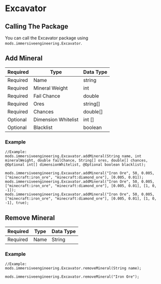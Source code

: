 # Excavator

## Calling The Package
You can call the Excavator package using `mods.immersiveengineering.Excavator`.

## Add Mineral

|Required  |Type                 |Data Type  |
|----------|---------------------|-----------|
|Required  |Name                 |string     |
|Required  |Mineral Weight       |int        |
|Required  |Fail Chance          |double     |
|Required  |Ores                 |string[]   |
|Required  |Chances              |double[]   |
|Optional  |Dimension Whitelist  |int    []  |
|Optional  |Blacklist            |boolean    |

### Example
```zenscript
//Example:
mods.immersiveengineering.Excavator.addMineral(String name, int mineralWeight, double failChance, String[] ores, double[] chances, @Optional int[] dimensionWhitelist, @Optional boolean blacklist);

mods.immersiveengineering.Excavator.addMineral("Iron Ore", 50, 0.005, ["minecraft:iron_ore", "minecraft:diamond_ore"], [0.005, 0.01]);
mods.immersiveengineering.Excavator.addMineral("Iron Ore", 50, 0.005, ["minecraft:iron_ore", "minecraft:diamond_ore"], [0.005, 0.01], [1, 0, -1]);
mods.immersiveengineering.Excavator.addMineral("Iron Ore", 50, 0.005, ["minecraft:iron_ore", "minecraft:diamond_ore"], [0.005, 0.01], [1, 0, -1], true);
```



## Remove Mineral

|Required  |Type                 |Data Type  |
|----------|---------------------|-----------|
|Required  |Name                 |String     |

### Example
```zenscript
//Example:
mods.immersiveengineering.Excavator.removeMineral(String name);

mods.immersiveengineering.Excavator.removeMineral("Iron Ore");
```